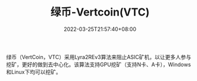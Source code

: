 ﻿---
weight: 
title: "绿币-Vertcoin(VTC)"
description: "绿币（VertCoin，VTC）采用Lyra2REv3算法来阻止ASIC矿机，以让更多人参与挖矿，更好的做到去中心化"
date: 2022-03-25T21:57:40+08:00
lastmod: 2022-03-25T16:45:40+08:00
draft: false
authors: ["Metabd"]
featuredImage: "lvbi-vertcoinvtc.webp"
link: ""
tags: ["数字代币","绿币-Vertcoin(VTC)"]
categories: ["navigation"]
navigation: ["数字代币"]
lightgallery: true
toc: true
pinned: false
recommend: false
recommend1: false
---
绿币（VertCoin，VTC）采用Lyra2REv3算法来阻止ASIC矿机，以让更多人参与挖矿，更好的做到去中心化。该算法支持GPU挖矿（支持N卡、A卡），Windows和Linux下均可以挖矿。

